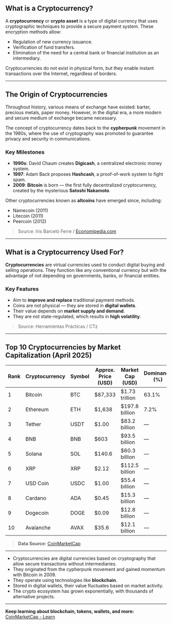 
## **What is a Cryptocurrency?**

A **cryptocurrency** or **crypto asset** is a type of digital currency that uses cryptographic techniques to provide a secure payment system. These encryption methods allow:

- Regulation of new currency issuance.
- Verification of fund transfers.
- Elimination of the need for a central bank or financial institution as an intermediary.

Cryptocurrencies do not exist in physical form, but they enable instant transactions over the Internet, regardless of borders.

---

## **The Origin of Cryptocurrencies**

Throughout history, various means of exchange have existed: barter, precious metals, paper money. However, in the digital era, a more modern and secure medium of exchange became necessary.

The concept of cryptocurrency dates back to the **cypherpunk** movement in the 1980s, where the use of cryptography was promoted to guarantee privacy and security in communications.

### Key Milestones

- **1990s**: David Chaum creates **Digicash**, a centralized electronic money system.  
- **1997**: Adam Back proposes **Hashcash**, a proof-of-work system to fight spam.  
- **2009**: **Bitcoin** is born — the first fully decentralized cryptocurrency, created by the mysterious **Satoshi Nakamoto**.

Other cryptocurrencies known as **altcoins** have emerged since, including:

- Namecoin (2011)  
- Litecoin (2011)  
- Peercoin (2012)  

> Source: Iris Barceló Ferre / [Economipedia.com](https://economipedia.com)

---

## What is a Cryptocurrency Used For?

**Cryptocurrencies** are virtual currencies used to conduct digital buying and selling operations. They function like any conventional currency but with the advantage of not depending on governments, banks, or financial entities.

### Key Features

- Aim to **improve and replace** traditional payment methods.  
- Coins are not physical — they are stored in **digital wallets**.  
- Their value depends on **market supply and demand**.  
- They are not state-regulated, which results in **high volatility**.

> Source: Herramientas Prácticas / CTz

---

## **Top 10 Cryptocurrencies by Market Capitalization (April 2025)**

| Rank | Cryptocurrency | Symbol | Approx. Price (USD) | Market Cap (USD)      | Dominance (%) |
|------|----------------|--------|----------------------|------------------------|----------------|
| 1    | Bitcoin        | BTC    | $87,333              | $1.73 trillion         | 63.1%          |
| 2    | Ethereum       | ETH    | $1,638               | $197.8 billion         | 7.2%           |
| 3    | Tether         | USDT   | $1.00                | $83.2 billion          | —              |
| 4    | BNB            | BNB    | $603                 | $93.5 billion          | —              |
| 5    | Solana         | SOL    | $140.6               | $60.3 billion          | —              |
| 6    | XRP            | XRP    | $2.12                | $112.5 billion         | —              |
| 7    | USD Coin       | USDC   | $1.00                | $55.4 billion          | —              |
| 8    | Cardano        | ADA    | $0.45                | $15.3 billion          | —              |
| 9    | Dogecoin       | DOGE   | $0.09                | $12.8 billion          | —              |
| 10   | Avalanche      | AVAX   | $35.6                | $12.1 billion          | —              |

> **Data Source:** [CoinMarketCap](https://coinmarketcap.com)

---


- Cryptocurrencies are digital currencies based on cryptography that allow secure transactions without intermediaries.  
- They originated from the cypherpunk movement and gained momentum with Bitcoin in 2009.  
- They operate using technologies like **blockchain**.  
- Stored in digital wallets, their value fluctuates based on market activity.  
- The crypto ecosystem has grown exponentially, with thousands of alternative projects.

---

 **Keep learning about blockchain, tokens, wallets, and more:**  
 [CoinMarketCap - Learn](https://coinmarketcap.com/alexandria/)
